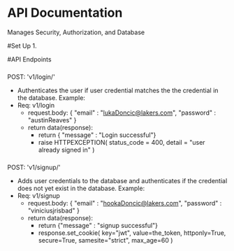 # API Documentation
Manages Security, Authorization, and Database


#Set Up
1. 


#API Endpoints

###
POST: 'v1/login/'
- Authenticates the user if user credential matches the the credential in the database.
Example:
- Req: v1/login
    - request.body: 
        {
            "email" : "lukaDoncic@lakers.com",
            "password" : "austinReaves"
        }
    - return data(response):
        - return { "message" : "Login successful"}
        - raise HTTPEXCEPTION(
            status_code = 400,
            detail = "user already signed in"
        )


###
POST: 'v1/signup/'
- Adds user credentials to the database and authenticates if the credential does not yet exist in the database.
Example:
- Req: v1/signup
    - request.body:
        {
            "email" : "hookaDoncic@lakers.com",
            "password" : "viniciusjrisbad"
        }
    - return data(response):
        - return {"message" : "signup successful"}
        - response.set_cookie(
        key="jwt",
        value=the_token,
        httponly=True,
        secure=True,
        samesite="strict",
        max_age=60
    )


    